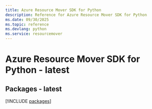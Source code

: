 ```yaml
---
title: Azure Resource Mover SDK for Python
description: Reference for Azure Resource Mover SDK for Python
ms.date: 09/30/2025
ms.topic: reference
ms.devlang: python
ms.service: resourcemover
---
```

# Azure Resource Mover SDK for Python - latest
## Packages - latest
[!INCLUDE [packages](resource-mover-index.md)]